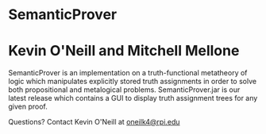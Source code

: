 # SemanticProver
# Kevin O'Neill and Mitchell Mellone

SemanticProver is an implementation on a truth-functional metatheory of logic which manipulates explicitly stored truth assignments in order to solve both propositional and metalogical problems. SemanticProver.jar is our latest release which contains a GUI to display truth assignment trees for any given proof. 

Questions?
Contact Kevin O'Neill at oneilk4@rpi.edu
